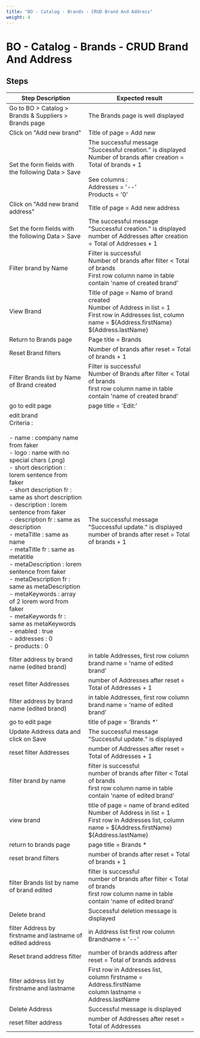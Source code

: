 ```yaml
---
title: "BO - Catalog - Brands - CRUD Brand And Address"
weight: 4
---
```


# BO - Catalog - Brands - CRUD Brand And Address
## Steps
| Step Description | Expected result |
| ----- | ----- |
| Go to BO > Catalog > Brands & Suppliers > Brands page | The Brands page is well displayed |
| Click on "Add new brand" | Title of page = Add new |
| Set the form fields with the following Data > Save | The successful message "Successful creation." is displayed<br>Number of brands after creation = Total of brands + 1<br><br>See columns :<br>Addresses = '--'<br> Products = '0' |
| Click on "Add new brand address" | Title of page = Add new address |
| Set the form fields with the following Data > Save | The successful message "Successful creation." is displayed<br>number of Addresses after creation = Total of Addresses + 1 |
| Filter brand by Name | Filter is successful <br>Number of brands after filter < Total of brands<br>First row column name in table contain 'name of created brand' |
| View Brand | Title of page = Name of brand created<br>Number of Address in list = 1<br>First row in Addresses list, column name = ${Address.firstName} ${Address.lastName} |
| Return to Brands page | Page title = Brands |
| Reset Brand filters | Number of brands after reset = Total of brands + 1 |
| Filter Brands list by Name of Brand created | Filter is successful <br>Number of Brands after filter < Total of brands<br>first row column name in table contain 'name of created brand' |
| go to edit page | page title = 'Edit:' |
| edit brand<br>Criteria : <br><br>- name : company name from faker <br>- logo : name with no special chars (.png)<br>- short description : lorem sentence  from faker<br>- short description fr : same as short description<br>- description : lorem sentence  from faker<br>- description fr : same as description<br>- metaTitle : same as name<br>- metaTitle fr : same as metatitle<br>- metaDescription : lorem sentence  from faker<br>- metaDescription fr : same as metaDescription<br>- metaKeywords : array of 2 lorem word from faker <br>- metaKeywords fr : same as metaKeywords<br>- enabled : true <br>- addresses : 0<br>- products : 0 | The successful message "Successful update." is displayed<br>number of brands after reset = Total of brands + 1 |
| filter address by brand name (edited brand) | in table Addresses, first row column brand name = 'name of edited brand' |
| reset filter Addresses | number of Addresses after reset = Total of Addresses + 1 |
| filter address by brand name (edited brand) | in table Addresses, first row column brand name = 'name of edited brand' |
| go to edit page | title of page = 'Brands *' |
| Update Address data and click on Save | The successful message "Successful update." is displayed |
| reset filter Addresses | number of Addresses after reset = Total of Addresses + 1 |
| filter brand by name | filter is successful <br>number of brands after filter < Total of brands<br>first row column name in table contain 'name of edited brand' |
| view brand | title of page  = name of brand edited<br>Number of Address in list = 1<br>First row in Addresses list, column name = ${Address.firstName} ${Address.lastName} |
| return to brands page | page title = Brands * |
| reset brand filters | number of brands after reset = Total of brands + 1 |
| filter Brands list by name of brand edited | filter is successful <br>number of brands after filter < Total of brands<br>first row column name in table contain 'name of edited brand' |
| Delete brand | Successful deletion message is displayed |
| filter Address by firstname and lastname of edited address | in Address list first row column Brandname = '--' |
| Reset brand address filter | number of brands address after reset = Total of brands address |
| filter address list by firstname and lastname | First row in Addresses list, <br>column firstname = Address.firstName<br>column lastname = Address.lastName |
| Delete Address | Successful message is displayed |
| reset filter address | number of Addresses after reset = Total of Addresses |
